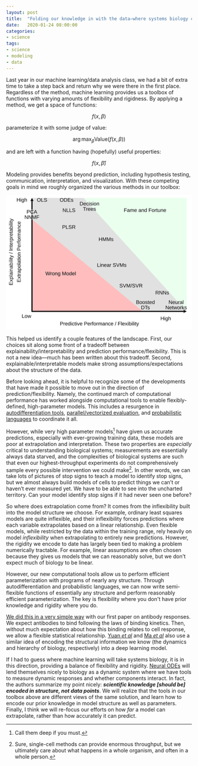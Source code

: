 ```yaml
---
layout: post
title:  "Folding our knowledge in with the data—where systems biology could be headed"
date:   2020-01-24 08:00:00
categories:
- science
tags:
- science
- modeling
- data
---
```


Last year in our machine learning/data analysis class, we had a bit of extra time to take a step back and return why we were there in the first place. Regardless of the method, machine learning provides us a toolbox of functions with varying amounts of flexibility and rigidness. By applying a method, we get a space of functions:

$$ f(x, \beta) $$

parameterize it with some judge of value:

$$ \arg\max_{\beta} \textrm{Value}(f(x, \beta)) $$

and are left with a function having (hopefully) useful properties:

$$ f(x, \hat{\beta}) $$

Modeling provides benefits beyond prediction, including hypothesis testing, communication, interpretation, and visualization. With these competing goals in mind we roughly organized the various methods in our toolbox:

![Our toolkit of models.](/public/images/models-plot.svg)

This helped us identify a couple features of the landscape. First, our choices sit along some front of a tradeoff between explainability/interpretability and prediction performance/flexibility. This is not a new idea—much has been written about this tradeoff. Second, explainable/interpretable models make strong assumptions/expectations about the structure of the data.

Before looking ahead, it is helpful to recognize some of the developments that have made it possible to move out in the direction of prediction/flexibility. Namely, the continued march of computational performance has worked alongside computational tools to enable flexibly-defined, high-parameter models. This includes a resurgence in [autodifferentiation tools](http://tensorly.org/stable/index.html), [parallel/vectorized evaluation](https://www.tensorflow.org), and [probabilistic languages](https://mc-stan.org) to coordinate it all.

However, while very high parameter models[^deep] have given us accurate predictions, especially with ever-growing training data, these models are poor at extrapolation and interpretation. These two properties are _especially_ critical to understanding biological systems; measurements are essentially always data starved, and the complexities of biological systems are such that even our highest-throughput experiments do not comprehensively sample every possible intervention we could make[^invivo]. In other words, we can take lots of pictures of stop signs to teach a model to identify stop signs, but we almost always build models of cells to predict things we can’t or haven’t ever measured yet. We have to be able to see into the uncharted territory. Can your model identify stop signs if it had never seen one before?

So where does extrapolation come from? It comes from the inflexibility built into the model structure we choose. For example, ordinary least squares models are quite inflexible, and their inflexibility forces predictions where each variable extrapolates based on a linear relationship. Even flexible models, while restricted by the data within the training range, rely heavily on model *inflexibility* when extrapolating to entirely new predictions. However, the rigidity we encode to date has largely been tied to making a problem numerically tractable. For example, linear assumptions are often chosen because they gives us models that we can reasonably solve, but we don't expect much of biology to be linear.

However, our new computational tools allow us to perform efficient parameterization with programs of nearly any structure. Through autodifferentiation and probabilistic languages, we can now write semi-flexible functions of essentially any structure and perform reasonably efficient parameterization. The key is flexibility where you don't have prior knowledge and rigidity where you do.

[We did this in a very simple way](https://doi.org/10.1016/j.cels.2018.05.018) with our first paper on antibody responses. We expect antibodies to bind following the laws of binding kinetics. Then, without much expectation about how this binding relates to cell response, we allow a flexible statistical relationship. [Yuan *et al*](https://www.biorxiv.org/content/10.1101/746842v1) and [Ma *et al*](https://www.nature.com/articles/nmeth.4627) also use a similar idea of encoding the structural information we know (the dynamics and hierarchy of biology, respectively) into a deep learning model.

If I had to guess where machine learning will take systems biology, it is in this direction, providing a balance of flexibility and rigidity. [Neural ODEs](https://www.stochasticlifestyle.com/how-to-train-interpretable-neural-networks-that-accurately-extrapolate-from-small-data/) will lend themselves nicely to biology as a dynamic system where we have tools to measure dynamic responses and whether components interact. In fact, the authors summarize my point nicely: ***scientific knowledge [should be] encoded in structure, not data points***. We will realize that the tools in our toolbox above are different views of the same solution, and learn how to encode our prior knowledge in model structure as well as parameters. Finally, I think we will re-focus our efforts on how *far* a model can extrapolate, rather than how accurately it can predict.

[^deep]: Call them deep if you must.

[^invivo]: Sure, single-cell methods can provide enormous throughput, but we ultimately care about what happens in a whole organism, and often in a whole person.
